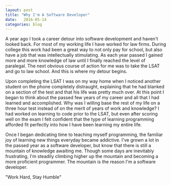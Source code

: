 ```yaml
---
layout: post
title: "Why I'm A Software Developer"
date:   2016-05-14
categories: blog
---
```

A year ago I took a career detour into software development and haven't looked back. For most of my working life I have worked for law firms. During college this work had been a great way to not only pay for school, but also have a job that was intellectually stimulating. As each year passed I gained more and more knowledge of law until I finally reached the level of paralegal. The next obvious course of action for me was to take the LSAT and go to law school. And this is where my detour begins. 

Upon completing the LSAT I was on my way home when I noticed another student on the phone completely distraught, explaining that he had blanked on a section of the test and that his life was pretty much over. At this point I began to think about the passed few years of my career and all that I had learned and accomplished. Why was I willing base the rest of my life on a three hour test instead of on the merit of years of work and knowledge?  I had worked on learning to code prior to the LSAT, but even after scoring well on the exam I felt confident that the type of learning programming afforded fit perfectly into how I have been learning my entire life. 

Once I began dedicating time to teaching myself programming, the familiar joy of learning new things everyday became addictive. I've grown a lot in the passed year as a software developer, but know that there is still a mountain of knowledge awaiting me. Though some days are inevitably frustrating, I'm steadily climbing higher up the mountain and becoming a more proficient programmer. The mountain is the reason I'm a software developer.

"Work Hard, Stay Humble"
